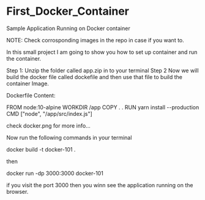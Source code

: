 # First_Docker_Container
Sample Application Running on Docker container

NOTE: Check corrosponding images in the repo in case if you want to.

In this small project I am going to show you how to set up container and run the container.

Step 1: Unzip the folder called app.zip in to your terminal
Step 2 Now we will build the docker file called dockefile and then use that file to build the container Image.

Dockerfile Content:

FROM node:10-alpine
WORKDIR /app
COPY . .
RUN yarn install --production
CMD ["node", "/app/src/index.js"]

check docker.png for more info...

Now run the following commands in your terminal

docker build -t docker-101 .

then 

docker run -dp 3000:3000 docker-101

if you visit the port 3000 then you winn see the application running on the browser.
